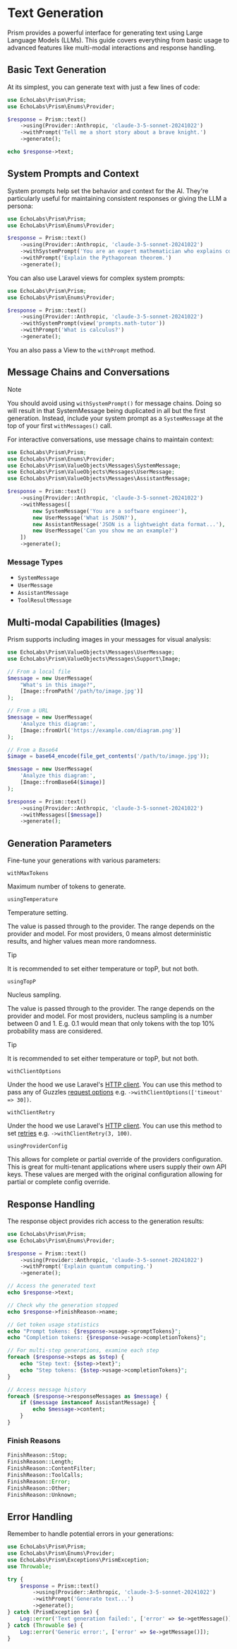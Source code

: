# Text Generation

Prism provides a powerful interface for generating text using Large Language Models (LLMs). This guide covers everything from basic usage to advanced features like multi-modal interactions and response handling.

## Basic Text Generation

At its simplest, you can generate text with just a few lines of code:

```php
use EchoLabs\Prism\Prism;
use EchoLabs\Prism\Enums\Provider;

$response = Prism::text()
    ->using(Provider::Anthropic, 'claude-3-5-sonnet-20241022')
    ->withPrompt('Tell me a short story about a brave knight.')
    ->generate();

echo $response->text;
```

## System Prompts and Context

System prompts help set the behavior and context for the AI. They're particularly useful for maintaining consistent responses or giving the LLM a persona:

```php
use EchoLabs\Prism\Prism;
use EchoLabs\Prism\Enums\Provider;

$response = Prism::text()
    ->using(Provider::Anthropic, 'claude-3-5-sonnet-20241022')
    ->withSystemPrompt('You are an expert mathematician who explains concepts simply.')
    ->withPrompt('Explain the Pythagorean theorem.')
    ->generate();
```

You can also use Laravel views for complex system prompts:

```php
use EchoLabs\Prism\Prism;
use EchoLabs\Prism\Enums\Provider;

$response = Prism::text()
    ->using(Provider::Anthropic, 'claude-3-5-sonnet-20241022')
    ->withSystemPrompt(view('prompts.math-tutor'))
    ->withPrompt('What is calculus?')
    ->generate();
```

You an also pass a View to the `withPrompt` method.

## Message Chains and Conversations
> [!NOTE]
> You should avoid using `withSystemPrompt()` for message chains. Doing so will result in that SystemMessage being duplicated in all but the first generation.
> Instead, include your system prompt as a `SystemMessage` at the top of your first `withMessages()` call.

For interactive conversations, use message chains to maintain context:

```php
use EchoLabs\Prism\Prism;
use EchoLabs\Prism\Enums\Provider;
use EchoLabs\Prism\ValueObjects\Messages\SystemMessage;
use EchoLabs\Prism\ValueObjects\Messages\UserMessage;
use EchoLabs\Prism\ValueObjects\Messages\AssistantMessage;

$response = Prism::text()
    ->using(Provider::Anthropic, 'claude-3-5-sonnet-20241022')
    ->withMessages([
        new SystemMessage('You are a software engineer'),
        new UserMessage('What is JSON?'),
        new AssistantMessage('JSON is a lightweight data format...'),
        new UserMessage('Can you show me an example?')
    ])
    ->generate();
```

### Message Types

- `SystemMessage`
- `UserMessage`
- `AssistantMessage`
- `ToolResultMessage`

## Multi-modal Capabilities (Images)

Prism supports including images in your messages for visual analysis:

```php
use EchoLabs\Prism\ValueObjects\Messages\UserMessage;
use EchoLabs\Prism\ValueObjects\Messages\Support\Image;

// From a local file
$message = new UserMessage(
    "What's in this image?",
    [Image::fromPath('/path/to/image.jpg')]
);

// From a URL
$message = new UserMessage(
    'Analyze this diagram:',
    [Image::fromUrl('https://example.com/diagram.png')]
);

// From a Base64
$image = base64_encode(file_get_contents('/path/to/image.jpg'));

$message = new UserMessage(
    'Analyze this diagram:',
    [Image::fromBase64($image)]
);

$response = Prism::text()
    ->using(Provider::Anthropic, 'claude-3-5-sonnet-20241022')
    ->withMessages([$message])
    ->generate();
```

## Generation Parameters

Fine-tune your generations with various parameters:

`withMaxTokens`

Maximum number of tokens to generate.

`usingTemperature`

Temperature setting.

The value is passed through to the provider. The range depends on the provider and model. For most providers, 0 means almost deterministic results, and higher values mean more randomness.

> [!TIP]
> It is recommended to set either temperature or topP, but not both.

`usingTopP`

Nucleus sampling.

The value is passed through to the provider. The range depends on the provider and model. For most providers, nucleus sampling is a number between 0 and 1. E.g. 0.1 would mean that only tokens with the top 10% probability mass are considered.

> [!TIP]
> It is recommended to set either temperature or topP, but not both.

`withClientOptions`

Under the hood we use Laravel's [HTTP client](https://laravel.com/docs/11.x/http-client#main-content). You can use this method to pass any of Guzzles [request options](https://docs.guzzlephp.org/en/stable/request-options.html) e.g. `->withClientOptions(['timeout' => 30])`.

`withClientRetry`

Under the hood we use Laravel's [HTTP client](https://laravel.com/docs/11.x/http-client#main-content). You can use this method to set [retries](https://laravel.com/docs/11.x/http-client#retries) e.g. `->withClientRetry(3, 100)`.

`usingProviderConfig`

This allows for complete or partial override of the providers configuration. This is great for multi-tenant applications where users supply their own API keys. These values are merged with the original configuration allowing for partial or complete config override.

## Response Handling

The response object provides rich access to the generation results:

```php
use EchoLabs\Prism\Prism;
use EchoLabs\Prism\Enums\Provider;

$response = Prism::text()
    ->using(Provider::Anthropic, 'claude-3-5-sonnet-20241022')
    ->withPrompt('Explain quantum computing.')
    ->generate();

// Access the generated text
echo $response->text;

// Check why the generation stopped
echo $response->finishReason->name;

// Get token usage statistics
echo "Prompt tokens: {$response->usage->promptTokens}";
echo "Completion tokens: {$response->usage->completionTokens}";

// For multi-step generations, examine each step
foreach ($response->steps as $step) {
    echo "Step text: {$step->text}";
    echo "Step tokens: {$step->usage->completionTokens}";
}

// Access message history
foreach ($response->responseMessages as $message) {
    if ($message instanceof AssistantMessage) {
        echo $message->content;
    }
}
```

### Finish Reasons

```php
FinishReason::Stop;
FinishReason::Length;
FinishReason::ContentFilter;
FinishReason::ToolCalls;
FinishReason::Error;
FinishReason::Other;
FinishReason::Unknown;
```

## Error Handling

Remember to handle potential errors in your generations:

```php
use EchoLabs\Prism\Prism;
use EchoLabs\Prism\Enums\Provider;
use EchoLabs\Prism\Exceptions\PrismException;
use Throwable;

try {
    $response = Prism::text()
        ->using(Provider::Anthropic, 'claude-3-5-sonnet-20241022')
        ->withPrompt('Generate text...')
        ->generate();
} catch (PrismException $e) {
    Log::error('Text generation failed:', ['error' => $e->getMessage()]);
} catch (Throwable $e) {
    Log::error('Generic error:', ['error' => $e->getMessage()]);
}
```
